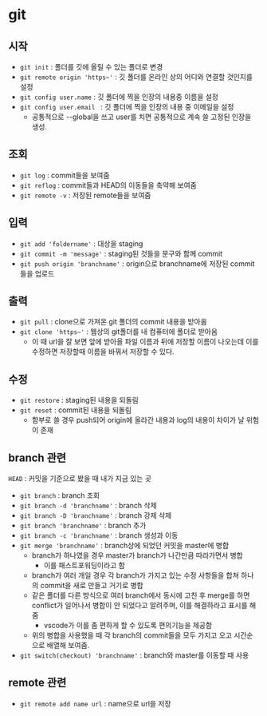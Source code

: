 # git
## 시작
- `git init` : 폴더를 깃에 올릴 수 있는 폴더로 변경
- `git remote origin 'https~'` : 깃 폴더를 온라인 상의 어디와 연결할 것인지를 설정
- `git config user.name` : 깃 폴더에 찍을 인장의 내용중 이름을 설정
- `git config user.email ` : 깃 폴더에 찍을 인장의 내용 중 이메일을 설정
  - 공통적으로 --global을 쓰고 user를 치면 공통적으로 계속 쓸 고정된 인장을 생성.

## 조회
- `git log` : commit들을 보여줌
- `git reflog` : commit들과 HEAD의 이동들을 축약해 보여줌
- `git remote -v` : 저장된 remote들을 보여줌

## 입력
- `git add 'foldername'` : 대상을 staging
- `git commit -m 'message'` : staging된 것들을 문구와 함께 commit
- `git push origin 'branchname'` : origin으로 branchname에 저장된 commit들을 업로드

## 출력
- `git pull` : clone으로 가져온 git 폴더의 commit 내용을 받아옴
- `git clone 'https~'` : 웹상의 git폴더를 내 컴퓨터에 폴더로 받아옴
  - 이 때 url을 잘 보면 앞에 받아올 파일 이름과 뒤에 저장할 이름이 나오는데 이를 수정하면 저장할때 이름을 바꿔서 저장할 수 있다.

## 수정
- `git restore` : staging된 내용을 되돌림
- `git reset` : commit된 내용을 되돌림
	- 함부로 쓸 경우 push되어 origin에 올라간 내용과 log의 내용이 차이가 날 위험이 존재

## branch 관련
`HEAD` : 커밋을 기준으로 봤을 때 내가 지금 있는 곳

- `git branch` :  branch 조회
- `git branch -d 'branchname'` : branch 삭제
- `git branch -D 'branchname'` : branch 강제 삭제
- `git branch 'branchname'` : branch 추가
- `git branch -c 'branchname'` : branch 생성과 이동
- `git merge 'branchname'` : branch상에 되었던 커밋을 master에 병합
	- branch가 하나였을 경우 master가 branch가 나간만큼 따라가면서 병합
		 - 이를 패스트포워딩이라고 함
	- branch가 여러 개일 경우 각 branch가 가지고 있는 수정 사항들을 합쳐 하나의 commit을 새로 만들고 거기로 병합
	- 같은 폴더를 다른 방식으로 여러 branch에서 동시에 고친 후 merge를 하면 conflict가 일어나서 병합이 안 되었다고 알려주며, 이를 해결하라고 표시를 해줌
		- vscode가 이를 좀 편하게 할 수 있도록 편의기능을 제공함
	- 위의 병합을 사용했을 때 각 branch의 commit들을 모두 가지고 오고 시간순으로 배열해 보여줌.
- `git switch(checkout) 'branchname'` :  branch와 master를 이동할 때 사용

## remote 관련
- `git remote add name url` : name으로 url을 저장

